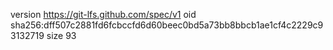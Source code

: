 version https://git-lfs.github.com/spec/v1
oid sha256:dff507c2881fd6fcbccfd6d60beec0bd5a73bb8bbcb1ae1cf4c2229c93132719
size 93
